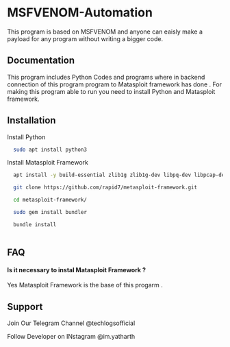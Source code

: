 
# MSFVENOM-Automation

This program is based on MSFVENOM and anyone can eaisly make a payload for any program without writing a bigger code.



## Documentation


This program includes Python Codes and programs where in backend connection of this program program to Matasploit framework has done .
For making this program able to run you need to install Python and Matasploit framework. 

## Installation

Install Python 

```bash
  sudo apt install python3

```

Install Matasploit Framework 

```bash
  apt install -y build-essential zlib1g zlib1g-dev libpq-dev libpcap-dev libsqlite3-dev ruby ruby-dev

  git clone https://github.com/rapid7/metasploit-framework.git

  cd metasploit-framework/

  sudo gem install bundler

  bundle install
  
```


    
## FAQ

#### Is it necessary to instal Matasploit Framework ?

Yes Matasploit Framework is the base of this progarm .

  
## Support

Join Our Telegram Channel @techlogsofficial

Follow Developer on INstagram @im.yatharth






  
